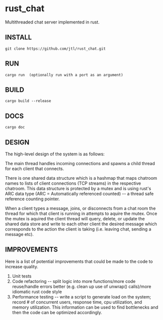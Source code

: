rust_chat
=


Multithreaded chat server implemented in rust.


## INSTALL

```
git clone https://github.com/jtl/rust_chat.git
```

## RUN

```
cargo run  (optionally run with a port as an argument)
```

## BUILD

```
cargo build --release
```

## DOCS

```
cargo doc
```

## DESIGN 

The high-level design of the system is as follows: 

The main thread handles incoming connections and spawns a child thread for each client that connects.

There is one shared data structure which is a hashmap that maps chatroom names to lists of client connections (TCP streams) in the respective chatroom. This data structure is protected by a mutex and is using rust's ARC data type (ARC = Automatically referenced counted) -- a thread safe reference counting pointer. 

When a client types a message, joins, or disconnects from a chat room the thread for which that client is running in attempts to aquire the mutex. Once the mutex
is aquired the client thread will query, delete, or update the shared data store and write to each other client the desired message which corresponds to the action the client is taking (i.e. leaving chat, sending a message etc). 

## IMPROVEMENTS

Here is a list of potential improvements that could be made to the code to increase quality. 

1. Unit tests
2. Code refactoring -- split logic into more functions/more code reuse/handle errors better (e.g. clean up use of unwrap() calls)/more idiomatic rust code style
3. Performance testing -- write a script to generate load on the system; record # of concurrent users, response time, cpu utilization, and memory utilization. This information
can be used to find bottlenecks and then the code can be optimized accordingly.
